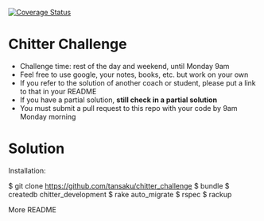 [![Coverage Status](https://coveralls.io/repos/github/makersacademy/chitter-challenge/badge.svg)](https://coveralls.io/github/makersacademy/chitter-challenge)

Chitter Challenge
=================

* Challenge time: rest of the day and weekend, until Monday 9am
* Feel free to use google, your notes, books, etc. but work on your own
* If you refer to the solution of another coach or student, please put a link to that in your README
* If you have a partial solution, **still check in a partial solution**
* You must submit a pull request to this repo with your code by 9am Monday morning


Solution
=================

Installation:

$ git clone https://github.com/tansaku/chitter_challenge
$ bundle
$ createdb chitter_development
$ rake auto_migrate
$ rspec
$ rackup

More README
